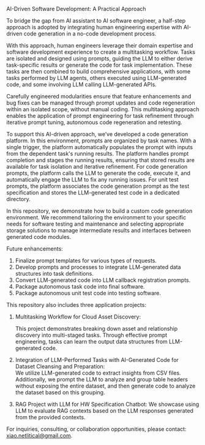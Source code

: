 AI-Driven Software Development: A Practical Approach

To bridge the gap from AI assistant to AI software engineer, a half-step approach is adopted by integrating human engineering expertise with AI-driven code generation in a no-code development process.

With this approach, human engineers leverage their domain expertise and software development experience to create a multitasking workflow. Tasks are isolated and designed using prompts, guiding the LLM to either derive task-specific results or generate the code for task implementation. These tasks are then combined to build comprehensive applications, with some tasks performed by LLM agents, others executed using LLM-generated code, and some involving LLM calling LLM-generated APIs.

Carefully engineered modularities ensure that feature enhancements and bug fixes can be managed through prompt updates and code regeneration within an isolated scope, without manual coding. This multitasking approach enables the application of prompt engineering for task refinement through iterative prompt tuning, autonomous code regeneration and retesting.

To support this AI-driven approach, we’ve developed a code generation platform. In this environment, prompts are organized by task names. With a single trigger, the platform automatically populates the prompt with inputs from the dependent task's running results. The platform handles prompt completion and stages the running results, ensuring that stored results are available for task isolation and iterative refinement. For code generation prompts, the platform calls the LLM to generate the code, execute it, and automatically engage the LLM to fix any running issues. For unit test prompts, the platform associates the code generation prompt as the test specification and stores the LLM-generated test code in a dedicated directory.

In this repository, we demonstrate how to build a custom code generation environment. We recommend tailoring the environment to your specific needs for software testing and maintenance and selecting appropriate storage solutions to manage intermediate results and interfaces between generated code modules.

Future enhancements:

1. Finalize prompt templates for various types of requests.
2. Develop prompts and processes to integrate LLM-generated data structures into task definitions.
3. Convert LLM-generated code into LLM callback registration prompts.
4. Package autonomous task code into final software.
5. Package autonomous unit test code into testing software.

This repository also includes three application projects:

1. Multitasking Workflow for Cloud Asset Discovery:  

   This project demonstrates breaking down asset and relationship discovery into multi-staged tasks. Through effective prompt engineering, tasks can learn the output data structures from LLM-generated code.

2. Integration of LLM-Performed Tasks with AI-Generated Code for Dataset Cleansing and Preparation:  
   We utilize LLM-generated code to extract insights from CSV files. Additionally, we prompt the LLM to analyze and group table headers without exposing the entire dataset, and then generate code to analyze the dataset based on this grouping.

3. RAG Project with LLM for HW Specification Chatbot: 
   We showcase using LLM to evaluate RAG contexts based on the LLM responses generated from the provided contexts.



For inquiries, consulting, or collaboration opportunities, please contact: xiao.netlitical@gmail.com.
